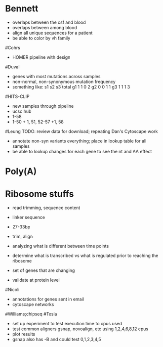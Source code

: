 # Bennett
+ overlaps between the csf and blood
+ overlaps between among blood
+ align all unique sequences for a patient
+ be able to color by vh family

#Cohrs
+ HOMER pipeline with design

#Duval
+ genes with most mutations across samples
+ non-normal, non-synonymous mutation frequency
+ something like:
    s1  s2  s3  total
g1  1   1   0   2
g2  0   0   1   1
g3  1   1   1   3

#HITS-CLIP
+ new samples through pipeline
+ ucsc hub
+ 1-58
+ 1-50 + 1, 51, 52-57 +1, 58

#Leung
TODO: review data for download; repeating Dan's Cytoscape work

+ annotate non-syn variants everything; place in lookup table for all samples
+ be able to lookup changes for each gene to see the nt and AA effect

# Poly(A)
# Ribosome stuffs
+ read trimming, sequence content
+ linker sequence
+ 27-33bp
+ trim, align

+ analyzing what is different between time points
+ determine what is transcribed vs what is regulated prior to reaching the ribosome
+ set of genes that are changing
+ validate at protein level

#Nicoli
+ annotations for genes sent in email
+ cytoscape networks

#Williams;chipseq
#Tesla
+ set up experiment to test execution time to cpus used
+ test common aligners gsnap, novoalign, etc using 1,2,4,6,8,12 cpus
+ plot results
+ gsnap also has -B and could test 0,1,2,3,4,5
